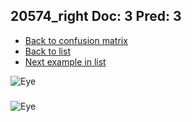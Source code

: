## 20574_right Doc: 3 Pred: 3
- [Back to confusion matrix](https://github.com/juliandewit/kaggle_retinopathy/blob/master/matrix.md)
- [Back to list](https://github.com/juliandewit/kaggle_retinopathy/blob/master/lists/33/list.md)
- [Next example in list](https://github.com/juliandewit/kaggle_retinopathy/blob/master/lists/33/20/20613_right.md)

![Eye](https://retinopaty.blob.core.windows.net/size1024/20574_right_3.jpeg)

### 

![Eye]()
